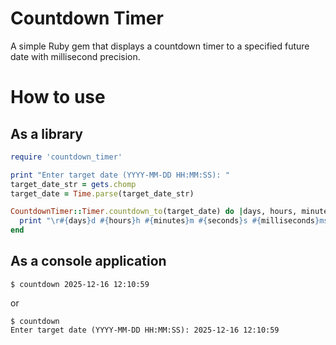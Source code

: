 # Countdown Timer

A simple Ruby gem that displays a countdown timer to a specified future date with millisecond precision.

# How to use

## As a library

```ruby
require 'countdown_timer'

print "Enter target date (YYYY-MM-DD HH:MM:SS): "
target_date_str = gets.chomp
target_date = Time.parse(target_date_str)

CountdownTimer::Timer.countdown_to(target_date) do |days, hours, minutes, seconds, milliseconds|
  print "\r#{days}d #{hours}h #{minutes}m #{seconds}s #{milliseconds}ms"
end
```

## As a console application

```
$ countdown 2025-12-16 12:10:59
```

or

```
$ countdown
Enter target date (YYYY-MM-DD HH:MM:SS): 2025-12-16 12:10:59
```
